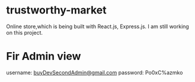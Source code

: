# trustworthy-market
Online store,which is being built with React.js, Express.js. I am still working on this project.


# Fir Admin view
username: buyDevSecondAdmin@gmail.com
password: Po0xC%azmko
